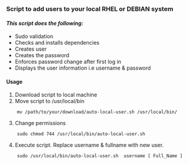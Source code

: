 ### Script to add users to your local RHEL or DEBIAN system
#### ***This script does the following:***
- Sudo validation
- Checks and installs dependencies
- Creates user
- Creates the password
- Enforces password change after first log in
- Displays the user information i.e username & password

#### **Usage**
1. Download script to local machine
2. Move script to /usr/local/bin
```
	mv /path/to/your/download/auto-local-user.sh /usr/local/bin/
```
3. Change permissions
```
	sudo chmod 744 /usr/local/bin/auto-local-user.sh
```
4. Execute script. Replace username & fullname with new user.
```
	sudo /usr/local/bin/auto-local-user.sh  username [ Full_Name ]
```
